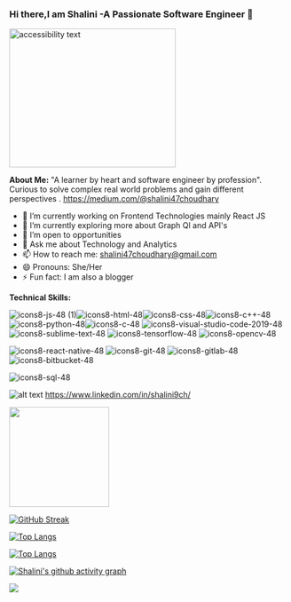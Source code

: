 ### Hi there,I am Shalini -A Passionate Software Engineer 👋

 <img src="https://user-images.githubusercontent.com/60210475/144719293-a41da9af-3c17-43dd-a483-1f23cd58ce1f.jpg" width="300" height= "250" alt="accessibility text">


**About Me:**
"A learner by heart and software engineer by profession".
Curious to solve complex real world problems and gain different perspectives .
https://medium.com/@shalini47choudhary

- 🔭 I’m currently working on Frontend Technologies mainly React JS
- 🌱 I’m currently exploring more about Graph Ql and API's
- 🤔 I’m open to opportunities
- 💬 Ask me about Technology and Analytics
- 📫 How to reach me: shalini47choudhary@gmail.com
- 😄 Pronouns: She/Her
- ⚡ Fun fact: I am also a blogger


**Technical Skills:**


![icons8-js-48 (1)](https://user-images.githubusercontent.com/60210475/142721027-93e09bb5-061d-4cd6-b522-3430508913cc.png)![icons8-html-48](https://user-images.githubusercontent.com/60210475/142721315-4f6e88a9-61d6-4781-9fd7-6c2b8c965653.png)![icons8-css-48](https://user-images.githubusercontent.com/60210475/142721352-6d93d07f-a61b-46ea-816d-2b1d7c8578c8.png)![icons8-c++-48](https://user-images.githubusercontent.com/60210475/142721426-312c6652-ca22-4d1b-9f94-7f3cee70f9d4.png)![icons8-python-48](https://user-images.githubusercontent.com/60210475/142721557-dadf2e02-dfd5-4797-9b93-62b4b8207610.png)![icons8-c-48](https://user-images.githubusercontent.com/60210475/142721787-a1345568-719b-4a49-add4-0812c889d224.png)
![icons8-visual-studio-code-2019-48](https://user-images.githubusercontent.com/60210475/142722106-439a95ca-7227-4cb8-a3bf-1cb9d28fd6c0.png)
![icons8-sublime-text-48](https://user-images.githubusercontent.com/60210475/142722122-55efe010-9f73-42b1-9be9-7d8705a29d6a.png)
![icons8-tensorflow-48](https://user-images.githubusercontent.com/60210475/142722170-4f51044e-9923-4c19-bd04-483e54dd5594.png)
![icons8-opencv-48](https://user-images.githubusercontent.com/60210475/142722201-49b05d50-1dc1-41fb-b222-5ad1426c4155.png)

![icons8-react-native-48](https://user-images.githubusercontent.com/60210475/142722280-aab3aa80-b3c6-4ce2-9542-97776ece3725.png)
![icons8-git-48](https://user-images.githubusercontent.com/60210475/142722347-3d98d47b-ebe3-4cf4-8870-f0b6e6d66d65.png)
![icons8-gitlab-48](https://user-images.githubusercontent.com/60210475/142722389-ecaa98a3-663b-417f-9cc2-ddb88713bcee.png)
![icons8-bitbucket-48](https://user-images.githubusercontent.com/60210475/142722425-b0667d78-dd2c-42ef-9dea-97b1790398fb.png)

![icons8-sql-48](https://user-images.githubusercontent.com/60210475/142722491-ae9bfa28-a490-4d50-a0b8-c84cab5abe82.png)



 ![alt text](https://img.shields.io/badge/-LinkedIn-0e76a8?style=plastic&logo=linkedIn) https://www.linkedin.com/in/shalini9ch/

<img height="180em" src="https://github-readme-stats.vercel.app/api?username=shalini47ch&show_icons=true&hide_border=true&&count_private=true&include_all_commits=true" />

[![GitHub Streak](https://github-readme-streak-stats.herokuapp.com/?user=shalini47ch&theme=synthwave)](https://git.io/streak-stats)

[![Top Langs](https://github-readme-stats.vercel.app/api/top-langs/?username=shalini47ch&theme=radical)](https://github.com/shalini47ch/github-readme-stats)

[![Top Langs](https://github-readme-stats.vercel.app/api/top-langs/?username=shalini47ch&hide=php)](https://github.com/shalini47ch/github-readme-stats)

[![Shalini's github activity graph](https://activity-graph.herokuapp.com/graph?username=shalini47ch)](https://github.com/shalini47ch/github-readme-activity-graph)



![](https://visitor-badge.laobi.icu/badge?page_id=shalini47ch.shalini47ch)












 
















